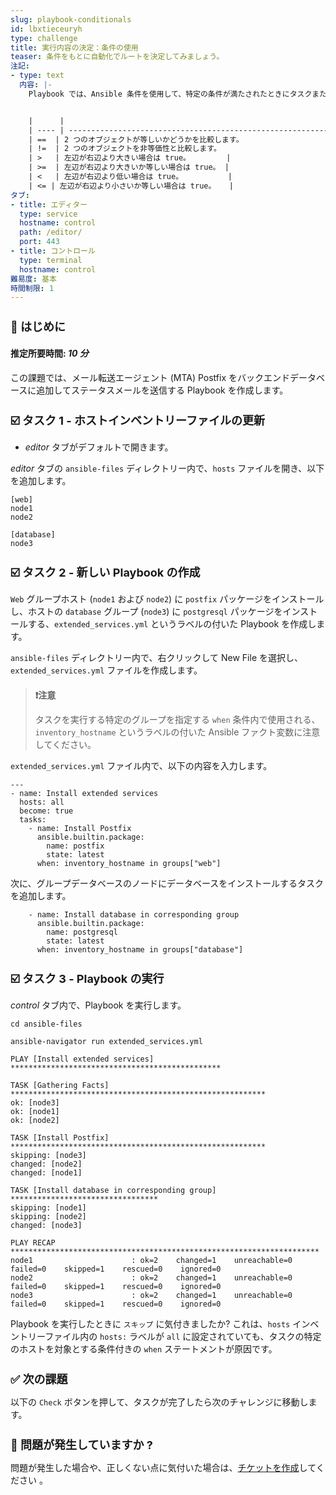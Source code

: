 ```yaml
---
slug: playbook-conditionals
id: lbxtieceuryh
type: challenge
title: 実行内容の決定：条件の使用
teaser: 条件をもとに自動化でルートを決定してみましょう。
注記:
- type: text
  内容: |-
    Playbook では、Ansible 条件を使用して、特定の条件が満たされたときにタスクまたはプレイを実行できます。条件を実装するには、`when` ステートメントを使用し、その後にテストする条件を指定する必要があります。条件は、次のような使用可能な演算子の 1 つを使用して表現されます


    |      |                                                                        |
    | ---- | ---------------------------------------------------------------------- |
    | ==  | 2 つのオブジェクトが等しいかどうかを比較します。                                     |
    | !=  | 2 つのオブジェクトを非等価性と比較します。                                   |
    | >   | 左辺が右辺より大きい場合は true。        |
    | >=  | 左辺が右辺より大きいか等しい場合は true。 |
    | <   | 左辺が右辺より低い場合は true。          |
    | <= | 左辺が右辺より小さいか等しい場合は true。   |
タブ:
- title: エディター
  type: service
  hostname: control
  path: /editor/
  port: 443
- title: コントロール
  type: terminal
  hostname: control
難易度: 基本
時間制限: 1
---
```

👋 はじめに
===
#### 推定所要時間: *10 分*<p>
この課題では、メール転送エージェント (MTA) Postfix をバックエンドデータベースに追加してステータスメールを送信する Playbook を作成します。

☑️ タスク 1 - ホストインベントリーファイルの更新
===
* *editor* タブがデフォルトで開きます。

*editor* タブの `ansible-files` ディレクトリー内で、`hosts` ファイルを開き、以下を追加します。

```
[web]
node1
node2

[database]
node3
```

☑️ タスク 2 - 新しい Playbook の作成
===

`Web` グループホスト (`node1` および `node2`) に `postfix` パッケージをインストールし、ホストの `database` グループ (`node3`) に `postgresql` パッケージをインストールする、`extended_services.yml` というラベルの付いた Playbook を作成します。

`ansible-files` ディレクトリー内で、右クリックして New File を選択し、`extended_services.yml` ファイルを作成します。

>### **❗️注意**
>タスクを実行する特定のグループを指定する `when` 条件内で使用される、`inventory_hostname` というラベルの付いた Ansible ファクト変数に注意してください。

`extended_services.yml` ファイル内で、以下の内容を入力します。

```
---
- name: Install extended services
  hosts: all
  become: true
  tasks:
    - name: Install Postfix
      ansible.builtin.package:
        name: postfix
        state: latest
      when: inventory_hostname in groups["web"]
```

次に、グループデータベースのノードにデータベースをインストールするタスクを追加します。

```
    - name: Install database in corresponding group
      ansible.builtin.package:
        name: postgresql
        state: latest
      when: inventory_hostname in groups["database"]
```

☑️ タスク 3 - Playbook の実行
===

*control* タブ内で、Playbook を実行します。

```
cd ansible-files
```
```
ansible-navigator run extended_services.yml
```

```
PLAY [Install extended services] ***********************************************

TASK [Gathering Facts] *********************************************************
ok: [node3]
ok: [node1]
ok: [node2]

TASK [Install Postfix] *********************************************************
skipping: [node3]
changed: [node2]
changed: [node1]

TASK [Install database in corresponding group] *********************************
skipping: [node1]
skipping: [node2]
changed: [node3]

PLAY RECAP *********************************************************************
node1                      : ok=2    changed=1    unreachable=0    failed=0    skipped=1    rescued=0    ignored=0
node2                      : ok=2    changed=1    unreachable=0    failed=0    skipped=1    rescued=0    ignored=0
node3                      : ok=2    changed=1    unreachable=0    failed=0    skipped=1    rescued=0    ignored=0
```

Playbook を実行したときに `スキップ` に気付きましたか?
これは、`hosts` インベントリーファイル内の `hosts:` ラベルが `all` に設定されていても、タスクの特定のホストを対象とする条件付きの `when` ステートメントが原因です。

✅ 次の課題
===
以下の `Check` ボタンを押して、タスクが完了したら次のチャレンジに移動します。

🐛 問題が発生していますか ?
====

問題が発生した場合や、正しくない点に気付いた場合は、[チケットを作成](https://github.com/ansible/instruqt/issues/new?labels=writing-first-playbook&title=Issue+with+Writing+First+Playbook+slug+ID:+playbook-conditionals&assignees=rlopez133)してください 。

<style type="text/css" rel="stylesheet">
  .lightbox {
    display: none;
    position: fixed;
    justify-content: center;
    align-items: center;
    z-index: 999;
    top: 0;
    left: 0;
    right: 0;
    bottom: 0;
    padding: 1rem;
    background: rgba(0, 0, 0, 0.8);
    margin-left: auto;
    margin-right: auto;
    margin-top: auto;
    margin-bottom: auto;
  }
  .lightbox:target {
    display: flex;
  }
  .lightbox img {
    /* max-height: 100% */
    max-width: 60%;
    max-height: 60%;
  }
  img {
    display: block;
    margin-left: auto;
    margin-right: auto;
    width: 100%;
  }
  h1 {
    font-size: 18px;
  }
    h2 {
    font-size: 16px;
    font-weight: 600
  }
    h3 {
    font-size: 14px;
    font-weight: 600
  }
  p span {
    font-size: 14px;
  }
  ul li span {
    font-size: 14px
  }
</style>